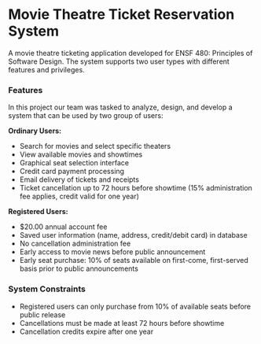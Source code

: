 # Movie Theatre Ticket Reservation System
A movie theatre ticketing application developed for ENSF 480: Principles of Software Design. The system supports two user types with different features and privileges.

### Features
In this project our team was tasked to analyze, design, and develop a system that can be used by two group of users:

**Ordinary Users:**
- Search for movies and select specific theaters
- View available movies and showtimes
- Graphical seat selection interface
- Credit card payment processing
- Email delivery of tickets and receipts
- Ticket cancellation up to 72 hours before showtime (15% administration fee applies, credit valid for one year)

**Registered Users:**
- $20.00 annual account fee
- Saved user information (name, address, credit/debit card) in database
- No cancellation administration fee
- Early access to movie news before public announcement
- Early seat purchase: 10% of seats available on first-come, first-served basis prior to public announcements

### System Constraints
- Registered users can only purchase from 10% of available seats before public release
- Cancellations must be made at least 72 hours before showtime
- Cancellation credits expire after one year
